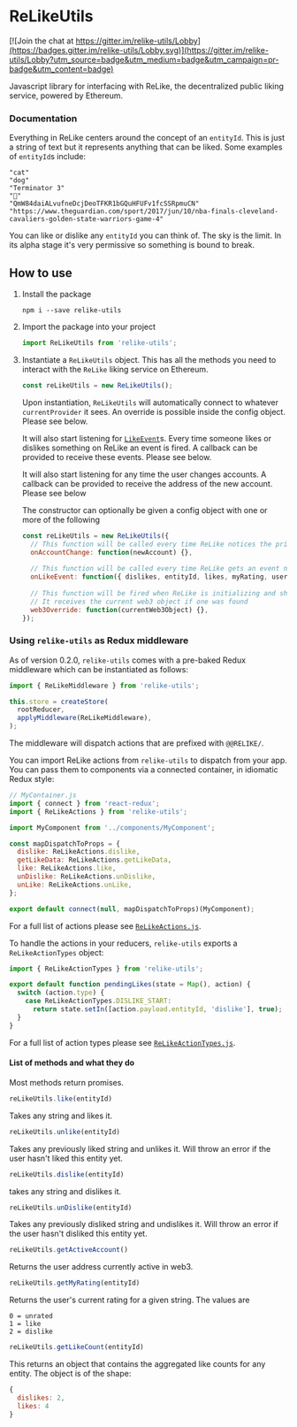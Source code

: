 # ReLikeUtils

[![Join the chat at https://gitter.im/relike-utils/Lobby](https://badges.gitter.im/relike-utils/Lobby.svg)](https://gitter.im/relike-utils/Lobby?utm_source=badge&utm_medium=badge&utm_campaign=pr-badge&utm_content=badge)

Javascript library for interfacing with ReLike, the decentralized public liking service, powered by Ethereum.

### Documentation

Everything in ReLike centers around the concept of an `entityId`. This is just a string of text but it represents anything that can be liked. Some examples of `entityId`s include:

    "cat"
    "dog"
    "Terminator 3"
    "🍕"
    "QmW84daiALvufneDcjDeoTFKR1bGQuHFUFv1fcSSRpmuCN"
    "https://www.theguardian.com/sport/2017/jun/10/nba-finals-cleveland-cavaliers-golden-state-warriors-game-4"

You can like or dislike any `entityId` you can think of. The sky is the limit. In its alpha stage it's very permissive so something is bound to break.

## How to use

1. Install the package

    ```
    npm i --save relike-utils
    ```
    
2. Import the package into your project

    ```js
    import ReLikeUtils from 'relike-utils';
    ```
    
3. Instantiate a `ReLikeUtils` object. This has all the methods you need to interact with the `ReLike` liking service on Ethereum.

    ```js
    const reLikeUtils = new ReLikeUtils();
    ```
    
    Upon instantiation, `ReLikeUtils` will automatically connect to whatever `currentProvider` it sees. An override is possible inside the config object. Please see below. 
    
    It will also start listening for [`LikeEvent`](https://github.com/noman-land/relike-utils/blob/master/contracts/ReLike.sol#L28)s. Every time someone likes or dislikes something on ReLike an event is fired. A callback can be provided to receive these events. Please see below.
     
    It will also start listening for any time the user changes accounts. A callback can be provided to receive the address of the new account. Please see below
    
    The constructor can optionally be given a config object with one or more of the following 
    
    ```js
    const reLikeUtils = new ReLikeUtils({
      // This function will be called every time ReLike notices the primary account changing
      onAccountChange: function(newAccount) {},
      
      // This function will be called every time ReLike gets an event notification of a new like
      onLikeEvent: function({ dislikes, entityId, likes, myRating, user }) {},
      
      // This function will be fired when ReLike is initializing and should return a web3 object that ReLike will use instead of the one it finds
      // It receives the current web3 object if one was found
      web3Override: function(currentWeb3Object) {},
    });
    ```

### Using `relike-utils` as Redux middleware

As of version 0.2.0, `relike-utils` comes with a pre-baked Redux middleware which can be instantiated as follows:


```js
import { ReLikeMiddleware } from 'relike-utils';

this.store = createStore(
  rootReducer,
  applyMiddleware(ReLikeMiddleware),
);

```

The middleware will dispatch actions that are prefixed with `@@RELIKE/`.

You can import ReLike actions from `relike-utils` to dispatch from your app. You can pass them to components via a connected container, in idiomatic Redux style:

```js
// MyContainer.js
import { connect } from 'react-redux';
import { ReLikeActions } from 'relike-utils';

import MyComponent from '../components/MyComponent';

const mapDispatchToProps = {
  dislike: ReLikeActions.dislike,
  getLikeData: ReLikeActions.getLikeData,
  like: ReLikeActions.like,
  unDislike: ReLikeActions.unDislike,
  unLike: ReLikeActions.unLike,
};

export default connect(null, mapDispatchToProps)(MyComponent);

```

For a full list of actions please see [`ReLikeActions.js`](https://github.com/noman-land/relike-utils/blob/master/js/redux/actions/ReLikeActions.js).

To handle the actions in your reducers, `relike-utils` exports a `ReLikeActionTypes` object:

```js
import { ReLikeActionTypes } from 'relike-utils';

export default function pendingLikes(state = Map(), action) {
  switch (action.type) {
    case ReLikeActionTypes.DISLIKE_START:
      return state.setIn([action.payload.entityId, 'dislike'], true);
  }
}
```

For a full list of action types please see [`ReLikeActionTypes.js`](https://github.com/noman-land/relike-utils/blob/master/js/redux/actions/ReLikeActionTypes.js).

#### List of methods and what they do

Most methods return promises.

```js
reLikeUtils.like(entityId)
```

Takes any string and likes it.

```js
reLikeUtils.unlike(entityId)
```

Takes any previously liked string and unlikes it. Will throw an error if the user hasn't liked this entity yet.

```js
reLikeUtils.dislike(entityId)
```

takes any string and dislikes it.

```js
reLikeUtils.unDislike(entityId)
```

Takes any previously disliked string and undislikes it. Will throw an error if the user hasn't disliked this entity yet.

```js
reLikeUtils.getActiveAccount()
```

Returns the user address currently active in web3.

```js
reLikeUtils.getMyRating(entityId)
```

Returns the user's current rating for a given string. The values are

    0 = unrated
    1 = like
    2 = dislike
    
```js
reLikeUtils.getLikeCount(entityId)
```

This returns an object that contains the aggregated like counts for any entity. The object is of the shape:

```js
{
  dislikes: 2,
  likes: 4
}
```
